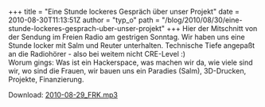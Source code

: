 +++
title = "Eine Stunde lockeres Gespräch über unser Projekt"
date = 2010-08-30T11:13:51Z
author = "typ_o"
path = "/blog/2010/08/30/eine-stunde-lockeres-gesprach-uber-unser-projekt"
+++
Hier der Mitschnitt von der Sendung im Freien Radio am gestrigen
Sonntag. Wir haben uns eine Stunde locker mit Salm und Reuter
unterhalten. Technische Tiefe angepaßt an die Radiohörer - also bei
weitem nicht CRE-Level :)  
Worum gings: Was ist ein Hackerspace, was machen wir da, wie viele sind
wir, wo sind die Frauen, wir bauen uns ein Paradies (Salm), 3D-Drucken,
Projekte, Finanzierung.

Download:
[2010-08-29\_FRK.mp3](https://flipdot.org/blog/uploads/2010-08-29_FRK.mp3 "2010-08-29_FRK.mp3")
